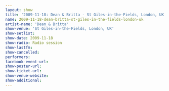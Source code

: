 ```yaml
---
layout: show
title: '2009-11-18: Dean & Britta - St Giles-in-the-Fields, London, UK'
name: 2009-11-18-dean-britta-st-giles-in-the-fields-london-uk
artist-name: 'Dean & Britta'
show-venue: 'St Giles-in-the-Fields, London, UK'
show-setlist: 
show-date: 2009-11-18
show-radio: Radio session
show-lastfm: 
show-cancelled: 
performers: 
facebook-event-url: 
show-poster-url: 
show-ticket-url: 
show-venue-website: 
show-additional: 
---
```


